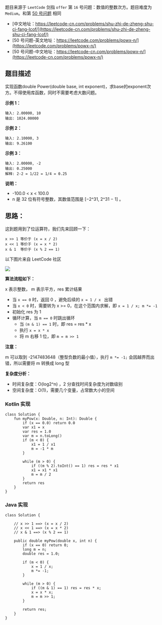 题目来源于 `LeetCode` 剑指 `offer` 第 `16` 号问题：数值的整数次方。题目难度为 `Medium`。和第 [50 号问题](https://leetcode-cn.com/problems/powx-n/) 相同

* [中文地址：https://leetcode-cn.com/problems/shu-zhi-de-zheng-shu-ci-fang-lcof/](https://leetcode-cn.com/problems/shu-zhi-de-zheng-shu-ci-fang-lcof/)
* [50 号问题-英文地址：https://leetcode.com/problems/powx-n/](https://leetcode.com/problems/powx-n/) 
* [50 号问题-中文地址：https://leetcode-cn.com/problems/powx-n/](https://leetcode-cn.com/problems/powx-n/) 

## 题目描述

实现函数double Power(double base, int exponent)，求base的exponent次方。不得使用库函数，同时不需要考虑大数问题。

**示例 1：**

```
输入: 2.00000, 10
输出: 1024.00000
```

**示例 2：**

```
输入: 2.10000, 3
输出: 9.26100
```

**示例 3：**

```
输入: 2.00000, -2
输出: 0.25000
解释: 2-2 = 1/22 = 1/4 = 0.25
```

**说明：**

* -100.0 < x < 100.0
* n 是 32 位有符号整数，其数值范围是 [−2^31, 2^31 − 1] 。

## 思路：

这到题用到了位运算符，我们先来回顾一下：

```
x >> 1 等价于 (x = x / 2)
x << 1 等价于 (x = x * 2)
x & 1  等价于 (x % 2 == 1)
```

以下图片来自 LeetCode 社区

![](http://cdn.51git.cn/2020-07-27-15957785037579.jpg)

**算法流程如下：**

x 表示整数， m 表示平方，res 累计结果

* 当 `x == 0` 时，返回 0 ，避免后续的 `x = 1 / x ` 出错
* 当 `x < 0` 时，需要转为 x >= 0，在这个范围内求解，即 `x = 1 / x; m *= -1`
* 初始化 res 为 1
* 循环计算，当 `m == 0` 时跳出循环
    * 当 `(m & 1) == 1` 时，即 res = res * x
    * 执行 `x = x * x`
    * 将 m 右移 1 位，即 `m = m >> 1`

**注意：**

m 可以取到 -2147483648（整型负数的最小值），执行 `m *= -1;` 会因越界而出错，所以需要将 m 转换成 long 型

**复杂度分析：**

* 时间复杂度：O(log2^n) ，2 分查找时间复杂度为对数级别
* 空间复杂度：O(1)，需要几个变量，占常数大小的空间

<!-- tabs:start -->

### **Kotlin 实现**

```
class Solution {
    fun myPow(x: Double, n: Int): Double {
        if (x == 0.0) return 0.0
        var x1 = x
        var res = 1.0
        var m = n.toLong()
        if (m < 0) {
            x1 = 1 / x1
            m = -1 * m
        }

        while (m > 0) {
            if ((m % 2).toInt() == 1) res = res * x1
            x1 = x1 * x1
            m = m / 2
        }
        return res
    }
}
```

### **Java 实现**

```
class Solution {

    // x >> 1 ==> (x = x / 2)
    // x << 1 ==> (x = x * 2)
    // x & 1 ==> (x % 2 == 1)

    public double myPow(double x, int n) {
        if (x == 0) return 0;
        long m = n;
        double res = 1.0;

        if (m < 0) {
            x = 1 / x;
            m *= -1;
        }

        while (m > 0) {
            if ((m & 1) == 1) res = res * x;
            x = x * x;
            m = m >> 1;
        }

        return res;
    }
}
```


<!-- tabs:end -->

